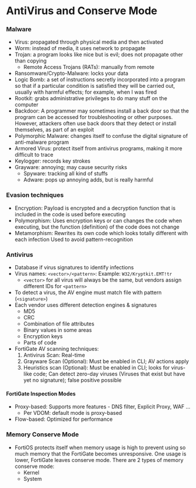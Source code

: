 # AntiVirus and Conserve Mode
### Malware 
* Virus: propagated through physical media and then activated  
* Worm: instead of media, it uses network to propagate 
* Trojan: a program looks like nice but is evil; does not propagate other than copying 
  * Remote Access Trojans (RATs): manually from remote 
* Ransomware/Crypto-Malware: locks your data 
* Logic Bomb: a set of instructions secretly incorporated into a program so that if a particular condition is satisfied they will be carried out, usually with harmful effects; for example, when I was fired 
* Rootkit: grabs administrative privileges to do many stuff on the computer 
* Backdoor: A programmer may sometimes install a back door so that the program can be accessed for troubleshooting or other purposes. However, attackers often use back doors that they detect or install themselves, as part of an exploit 
* Polymorphic Malware: changes itself to confuse the digital signature of anti-malware program 
* Armored Virus: protect itself from antivirus programs, making it more difficult to trace 
* Keylogger: records key strokes 
* Grayware: annoying; may cause security risks
  * Spyware: tracking all kind of stuffs 
  * Adware: pops up annoying adds, but is really harmful 

### Evasion techniques
* Encryption: Payload is encrypted and a decryption function that is included in the code is used before executing
* Polymorphism: Uses encryption keys or can changes the code when executing, but the function (definition) of the code does not change
* Metamorphism: Rewrites its own code which looks totally different with each infection Used to avoid pattern-recognition

### Antivirus
* Database if virus signatures to identify infections
* Virus names: `<vector>/<pattern>`: Example: `W32/Kryptkit.EMT!tr`
  * `<vector>` for all virus will always be the same, but vendors assign different IDs for `<pattern>`
* To detect a virus, the AV engine must match file with pattern (`<signature>`)
* Each vendor uses different detection engines & signatures
  * MD5
  * CRC
  * Combination of file attributes
  * Binary values in some areas
  * Encryption keys
  * Parts of code
* FortiGate AV scanning techniques:
  1. Antivirus Scan: Real-time
  2. Grayware Scan (Optional): Must be enabled in CLI; AV actions apply
  3. Heuristics scan (Optional): Must be enabled in CLI; looks for virus-like code; Can detect zero-day viruses (Viruses that exist but have yet no signature);
  false positive possible
 
#### FortiGate Inspection Modes
* Proxy-based: Supports more features - DNS filter, Explicit Proxy, WAF ...
  * Per VDOM: default mode is proxy-based
* Flow-based: Optimized for performance

### Memory Conserve Mode
* FortiOS protects itself when memory usage is high to prevent using so much memory that the FortiGate becomes unresponsive.
One usage is lower, FortiGate leaves conserve mode. There are 2 types of memory conserve mode:
  * Kernel
  * System